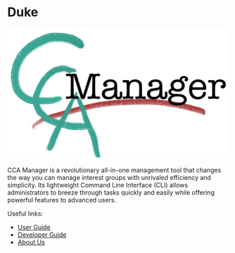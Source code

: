 # Duke

![](CCAManager_logo.png)

CCA Manager is a revolutionary all-in-one management tool that changes the way you can manage interest groups with unrivaled efficiency and simplicity. Its lightweight Command Line Interface (CLI) allows administrators to breeze through tasks quickly and easily while offering powerful features to advanced users.

Useful links:
* [User Guide](UserGuide.md)
* [Developer Guide](DeveloperGuide.md)
* [About Us](AboutUs.md)
